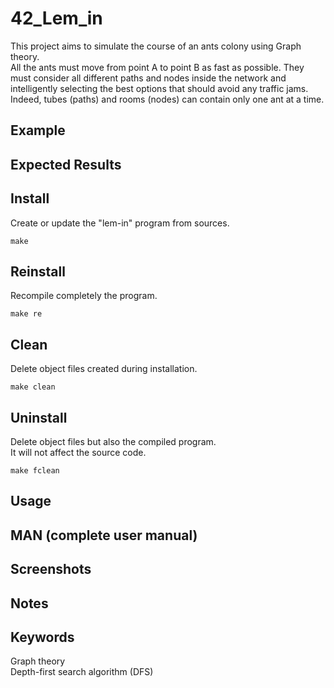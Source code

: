 # 42_Lem_in
This project aims to simulate the course of an ants colony using Graph theory.  
All the ants must move from point A to point B as fast as possible.
They must consider all different paths and nodes inside the network and intelligently selecting the best options that should avoid any traffic jams.  
Indeed, tubes (paths) and rooms (nodes) can contain only one ant at a time.

## Example

## Expected Results

## Install
Create or update the "lem-in" program from sources.

```
make
```

## Reinstall
Recompile completely the program.

```
make re
```

## Clean
Delete object files created during installation.

```
make clean
```

## Uninstall
Delete object files but also the compiled program.  
It will not affect the source code.

```
make fclean
```

## Usage

## MAN (complete user manual)

## Screenshots

## Notes

## Keywords
Graph theory  
Depth-first search algorithm (DFS)
